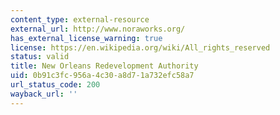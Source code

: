 ```yaml
---
content_type: external-resource
external_url: http://www.noraworks.org/
has_external_license_warning: true
license: https://en.wikipedia.org/wiki/All_rights_reserved
status: valid
title: New Orleans Redevelopment Authority
uid: 0b91c3fc-956a-4c30-a8d7-1a732efc58a7
url_status_code: 200
wayback_url: ''
---
```


